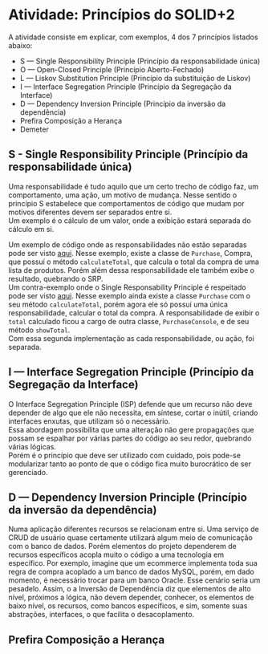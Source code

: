 # Atividade: Princípios do SOLID+2

A atividade consiste em explicar, com exemplos, 4 dos 7 princípios listados abaixo:
* S — Single Responsibility Principle (Princípio da responsabilidade única)
* O — Open-Closed Principle (Princípio Aberto-Fechado)
* L — Liskov Substitution Principle (Princípio da substituição de Liskov)
* I — Interface Segregation Principle (Princípio da Segregação da Interface)
* D — Dependency Inversion Principle (Princípio da inversão da dependência)
* Prefira Composição a Herança
* Demeter


## S - Single Responsibility Principle (Princípio da responsabilidade única)

Uma responsabilidade é tudo aquilo que um certo trecho de código faz, um comportamento, uma ação, um motivo de mudança. Nesse sentido o princípio S estabelece que comportamentos de código que mudam por motivos diferentes devem ser separados entre si.  
Um exemplo é o cálculo de um valor, onde a exibição estará separada do cálculo em si.

Um exemplo de código onde as responsabilidades não estão separadas pode ser visto [aqui](./single-responsability-principle/single-responsability-principle-violado.ts). Nesse exemplo, existe a classe de `Purchase`, Compra, que possuí o método `calculateTotal`, que calcula o total da compra de uma lista de produtos. Porém além dessa responsabilidade ele também exibe o resultado, quebrando o SRP.  
Um contra-exemplo onde o Single Responsability Principle é respeitado pode ser visto [aqui](./single-responsability-principle/single-responsability-principle-respeitado.ts). Nesse exemplo ainda existe a classe `Purchase` com o seu método `calculateTotal`, porém agora ele só possuí uma única responsabilidade, calcular o total da compra.
A responsabilidade de exibir o `total` calculado ficou a cargo de outra classe, `PurchaseConsole`, e de seu método `showTotal`.  
Com essa segunda implementação as cada responsabilidade, ou ação, foi separada.

## I — Interface Segregation Principle (Princípio da Segregação da Interface)

O Interface Segregation Principle (ISP) defende que um recurso não deve depender de algo que ele não necessita, em síntese, cortar o inútil, criando interfaces enxutas, que utilizam só o necessário.  
Essa abordagem possibilita que uma alteração não gere propagações que possam se espalhar por várias partes do código ao seu redor, quebrando várias lógicas.  
Porém é o princípio que deve ser utilizado com cuidado, pois pode-se modularizar tanto ao ponto de que o código fica muito burocrático de ser gerenciado.


## D — Dependency Inversion Principle (Princípio da inversão da dependência)

Numa aplicação diferentes recursos se relacionam entre si. Uma serviço de CRUD de usuário quase certamente utilizará algum meio de comunicação com o banco de dados. Porém elementos do projeto dependerem de recursos específicos acopla muito o código a uma tecnologia em específico. 
Por exemplo, imagine que um ecommerce implementa toda sua regra de compra acoplado a um banco de dados MySQL, porém, em dado momento, é necessário trocar para um banco Oracle. Esse cenário seria um pesadelo.
Assim, o a Inversão de Dependência diz que elementos de alto nível, próximos a lógica, não devem depender, conhecer, os elementos de baixo nível, os recursos, como bancos específicos, e sim, somente suas abstrações, interfaces, o que facilita o desacoplamento.

## Prefira Composição a Herança